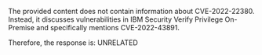 The provided content does not contain information about CVE-2022-22380. Instead, it discusses vulnerabilities in IBM Security Verify Privilege On-Premise and specifically mentions CVE-2022-43891.

Therefore, the response is:
UNRELATED